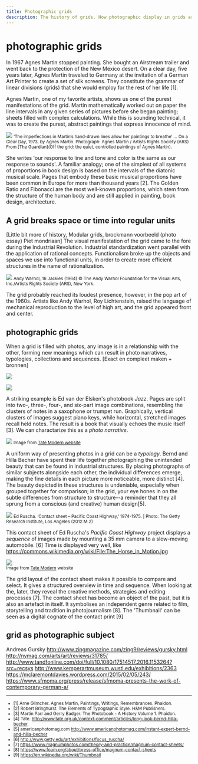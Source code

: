 ```yaml
---
title: Photographic grids
description: The history of grids. How photographic display in grids are used to express meaning.
---
```


# photographic grids

In 1967 Agnes Martin stopped painting. She bought an Airstream trailer and went back to the protection of the New Mexico desert. On a clear day, five years later, Agnes Martin traveled to Germany at the invitation of a German Art Printer to create a set of silk screens. They constitute the grammar of linear divisions (grids) that she would employ for the rest of her life [1].

Agnes Martin, one of my favorite artists, shows us one of the purest manifestations of the grid. Martin mathematically worked out on paper the line intervals in any given series of pictures before she began painting; sheets filled with complex calculations. While this is sounding technical, it was to create the purest, abstract paintings that express innocence of mind.

![](assets/agnes-martin.jpeg) <small> ‘The imperfections in Martin’s hand-drawn lines allow her paintings to breathe’ ... On a Clear Day, 1973, by Agnes Martin. Photograph: Agnes Martin / Artists Rights Society (ARS) From [The Guardian](Off the grid: the quiet, controlled paintings of Agnes Martin).</small>

She writes 'our response to line and tone and color is the same as our response to sounds'. A familiar analogy; one of the simplest of all systems of proportions in book design is based on the intervals of the diatonic musical scale. Pages that embody these basic musical proportions have been common in Europe for more than thousand years [2]. The Golden Ratio and Fibonacci are the most well-known proportions, which stem from the structure of the human body and are still applied in painting, book design, architecture.

## A grid breaks space or time into regular units

[Little bit more of history, Modular grids, brockmann voorbeeld (photo essay) Piet mondriaan]
The visual manifestation of the grid came to the fore during the Industrial Revolution. Industrial standardization went parallel with the application of rational concepts. Functionalism broke up the objects and spaces we use into functional units, in order to create more efficient structures in the name of rationalization.

![](assets/warhol-sixteen-jackies.jpg) <small>Andy Warhol, 16 Jackies (1964) © The Andy Warhol Foundation for the Visual Arts, Inc./Artists Rights Society (ARS), New York.</small>

The grid probably reached its loudest presence, however, in the pop art of the 1960s. Artists like Andy Warhol, Roy Lichtenstein, raised the language of mechanical reproduction to the level of high art, and the grid appeared front and center.


## photographic grids

When a grid is filled with photos, any image is in a relationship with the other, forming new meanings which can result in photo narratives, typologies, collections and sequences. [Exact en compleet maken + bronnen]

![](assets/JAZZ-ed-van-der-elsken-1.jpg)

![](assets/JAZZ-ed-van-der-elsken-2.jpg)

A striking example is Ed van der Elsken's photobook *Jazz*. Pages are split into two-, three-, four-, and six-part image combinations, resembling the clusters of notes in a saxophone or trumpet run. Graphically, vertical clusters of images suggest piano keys, while horizontal, stretched images recall held notes. The result is a book that visually echoes the music itself [3]. We can charactarize this as a *photo narrative*.

![](assets/bechers.jpg)
<small>Image from [Tate Modern website](http://www.tate.org.uk/context-comment/articles/long-look-bernd-hilla-becher)</small>

A uniform way of presenting photos in a grid can be a *typology*. Bernd and Hilla Becher have spent their life together photographing the unintended beauty that can be found in industrial structures. By placing photographs of similar subjects alongside each other, the individual differences emerge, making the fine details in each picture more noticeable, more distinct [4]. The beauty depicted in these structures is undeniable, especially when grouped together for comparison; in the grid, your eye hones in on the subtle differences from structure to structure--a reminder that they all sprung from a conscious (and creative) human design[5]. 

![](assets/ed-ruscha-pacific-coast-highway-1024x687.jpg)
<small>Ed Ruscha. ‘Contact sheet – Pacific Coast Highway,’ 1974-1975. | Photo: The Getty Research Institute, Los Angeles (2012.M.2)</small>

This contact sheet of Ed Ruscha's *Pacific Coast Highway* project displays a *sequence* of images made by mounting a 35 mm camera to a slow-moving automobile. [6]
Time is displayed very well, like https://commons.wikimedia.org/wiki/File:The_Horse_in_Motion.jpg

![](assets/Contact-Sheet-from-The-Americans.jpg)
<br/><small>Image from [Tate Modern](http://www.tate.org.uk/art/artworks/frank-contact-sheet-from-the-americans-p79744) website</small>

The grid layout of the contact sheet makes it possible to compare and select. It gives a structured overview in time and sequence. When looking at the, later, they reveal the creative methods, strategies and editing processes [7]. The contact sheet has become an object of the past, but it is also an artefact in itself. It symbolises an independent genre related to film, storytelling and tradition in photojournalism [8]. The 'Thumbnail' can be seen as a digital cognate of the contact print [9]

## grid as photographic subject

Andreas Gursky
http://www.zingmagazine.com/zing9/reviews/gursky.html
http://nymag.com/arts/art/reviews/31785/
http://www.tandfonline.com/doi/full/10.1080/17514517.2016.1153264?src=recsys
http://www.kemperartmuseum.wustl.edu/exhibitions/2363
https://mclaremontdavies.wordpress.com/2015/02/05/243/
https://www.sfmoma.org/press/release/sfmoma-presents-the-work-of-contemporary-german-a/

---
<small>

* [1] Arne Glimcher. Agnes Martin, Paintings, Writings, Remembrances. Phaidon.
* [2] Robert Bringhurst. The Elements of Typographic Style. H&M Publishers.
* [3] Martin Parr and Gerry Badger. The Photobook - A History Volume 1. Phaidon.
* [4] Tate.  http://www.tate.org.uk/context-comment/articles/long-look-bernd-hilla-becher
* [5] americanphotomag.com http://www.americanphotomag.com/instant-expert-bernd-and-hilla-becher
* [6] http://www.getty.edu/art/exhibitions/focus_ruscha/
* [7] https://www.magnumphotos.com/theory-and-practice/magnum-contact-sheets/
* [8] https://www.foam.org/about/press-office/magnum-contact-sheets
* [9] https://en.wikipedia.org/wiki/Thumbnail

</small>


<!-- Voorbeelden voor in Viewbook Article

Photo-essay
http://www.tatianaplotnikova.com/part-i

Collage
http://www.sofiamauro.com/polaroids
http://www.arthurvanmegen.com
http://www.briano.co.uk
http://www.bobmunro.com/re-visited-urban-work

Typology
Sequence

Freeform
http://www.pramudiya.com/mobile-photography

Contact sheet
http://danielpeterschulz.com/view-all

Scrolling Gallery voorbeeld
-->
